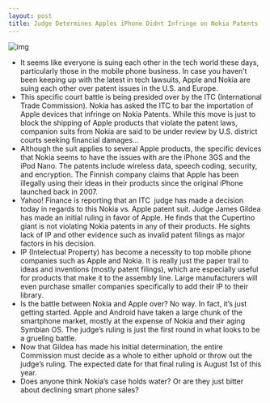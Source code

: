 ```yaml
---
layout: post
title: Judge Determines Apples iPhone Didnt Infringe on Nokia Patents
---
```

![img](http://media.idownloadblog.com/wp-content/uploads/2011/03/Apple-vs-Nokia.jpg)
* It seems like everyone is suing each other in the tech world these days, particularly those in the mobile phone business. In case you haven’t been keeping up with the latest in tech lawsuits, Apple and Nokia are suing each other over patent issues in the U.S. and Europe.
* This specific court battle is being presided over by the ITC (International Trade Commission). Nokia has asked the ITC to bar the importation of Apple devices that infringe on Nokia Patents. While this move is just to block the shipping of Apple products that violate the patent laws, companion suits from Nokia are said to be under review by U.S. district courts seeking financial damages…
* Although the suit applies to several Apple products, the specific devices that Nokia seems to have the issues with are the iPhone 3GS and the iPod Nano. The patents include wireless data, speech coding, security, and encryption. The Finnish company claims that Apple has been illegally using their ideas in their products since the original iPhone launched back in 2007.
* Yahoo! Finance is reporting that an ITC  judge has made a decision today in regards to this Nokia vs. Apple patent suit. Judge James Gildea has made an initial ruling in favor of Apple. He finds that the Cupertino giant is not violating Nokia patents in any of their products. He sights lack of IP and other evidence such as invalid patent filings as major factors in his decision.
* IP (Intelectual Property) has become a necessity to top mobile phone companies such as Apple and Nokia. It is really just the paper trail to ideas and inventions (mostly patent filings), which are especially useful for products that make it to the assembly line. Large manufacturers will even purchase smaller companies specifically to add their IP to their library.
* Is the battle between Nokia and Apple over? No way. In fact, it’s just getting started. Apple and Android have taken a large chunk of the smartphone market, mostly at the expense of Nokia and their aging Symbian OS. The judge’s ruling is just the first round in what looks to be a grueling battle.
* Now that Gildea has made his initial determination, the entire Commission must decide as a whole to either uphold or throw out the judge’s ruling. The expected date for that final ruling is August 1st of this year.
* Does anyone think Nokia’s case holds water? Or are they just bitter about declining smart phone sales?

